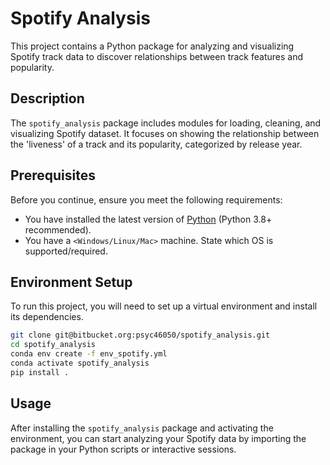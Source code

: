 # Spotify Analysis

This project contains a Python package for analyzing and visualizing Spotify track data to discover relationships between track features and popularity.

## Description

The `spotify_analysis` package includes modules for loading, cleaning, and visualizing Spotify dataset. It focuses on showing the relationship between the 'liveness' of a track and its popularity, categorized by release year.

## Prerequisites

Before you continue, ensure you meet the following requirements:

* You have installed the latest version of [Python](https://www.python.org/downloads/) (Python 3.8+ recommended).
* You have a `<Windows/Linux/Mac>` machine. State which OS is supported/required.

## Environment Setup

To run this project, you will need to set up a virtual environment and install its dependencies.

```bash
git clone git@bitbucket.org:psyc46050/spotify_analysis.git
cd spotify_analysis
conda env create -f env_spotify.yml
conda activate spotify_analysis
pip install .
```

## Usage

After installing the `spotify_analysis` package and activating the environment, you can start analyzing your Spotify data by importing the package in your Python scripts or interactive sessions.
